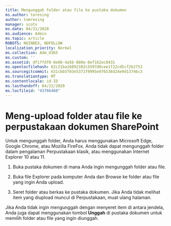 ```yaml
---
title: Mengunggah folder atau file ke pustaka dokumen
ms.author: toresing
author: tomresing
manager: scotv
ms.date: 04/21/2020
ms.audience: Admin
ms.topic: article
ROBOTS: NOINDEX, NOFOLLOW
localization_priority: Normal
ms.collection: Adm_O365
ms.custom: ''
ms.assetid: df1ffdf0-8e08-4a56-880e-8ef162ec8431
ms.openlocfilehash: 62c21ba16892102c5597d8cee1f22cd5cf2b2753
ms.sourcegitcommit: 631cbb5f03e5371f0995e976536d24e9d13746c3
ms.translationtype: MT
ms.contentlocale: id-ID
ms.lasthandoff: 04/22/2020
ms.locfileid: "43766460"
---
```

# <a name="upload-a-folder-or-files-to-a-sharepoint-document-library"></a>Meng-upload folder atau file ke perpustakaan dokumen SharePoint

Untuk mengunggah folder, Anda harus menggunakan Microsoft Edge, Google Chrome, atau Mozilla FireFox. Anda tidak dapat mengunggah folder dalam pengalaman Perpustakaan klasik, atau menggunakan Internet Explorer 10 atau 11.
  
1. Buka pustaka dokumen di mana Anda ingin mengunggah folder atau file.
    
2. Buka file Explorer pada komputer Anda dan Browse ke folder atau file yang ingin Anda upload.
    
3. Seret folder atau berkas ke pustaka dokumen. Jika Anda tidak melihat item yang diupload muncul di Perpustakaan, muat ulang halaman. 
    
Jika Anda tidak ingin mengunggah dengan menyeret item di antara jendela, Anda juga dapat menggunakan tombol **Unggah** di pustaka dokumen untuk memilih folder atau file yang ingin diunggah. 
  

